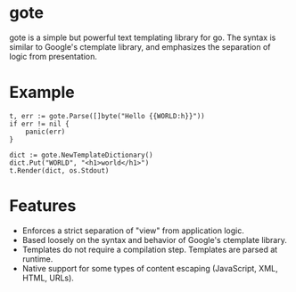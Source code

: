 gote
====

gote is a simple but powerful text templating library for go.  The syntax is similar to Google's ctemplate library, and emphasizes the separation of logic from presentation.

Example
==========
```
t, err := gote.Parse([]byte("Hello {{WORLD:h}}"))
if err != nil {
	panic(err)
}

dict := gote.NewTemplateDictionary()
dict.Put("WORLD", "<h1>world</h1>")
t.Render(dict, os.Stdout)
```

Features
==========
* Enforces a strict separation of "view" from application logic.
* Based loosely on the syntax and behavior of Google's ctemplate library.
* Templates do not require a compilation step. Templates are parsed at runtime.
* Native support for some types of content escaping (JavaScript, XML, HTML, URLs).
